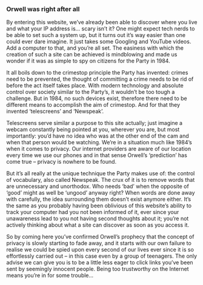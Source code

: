 <h3>Orwell was right after all</h3>
By entering this website, we’ve already been able to discover where you live and what your IP address is… scary isn’t it? One might expect tech nerds to be able to set such a system up, but it turns out it’s way easier than one could ever dare imagine. It just takes some Googling and YouTube videos. Add a computer to that, and you’re all set. The easiness with which the creation of such a site can be achieved is mindblowing and made us wonder if it was as simple to spy on citizens for the Party in 1984.

It all boils down to the crimestop principle the Party has invented: crimes need to be prevented, the thought of committing a crime needs to be rid of before the act itself takes place. With modern technology and absolute control over society similar to the Party’s, it wouldn’t be too tough a challenge. But in 1984, no such devices exist, therefore there need to be different means to accomplish the aim of crimestop. And for that they invented ‘telescreens’ and ‘Newspeak’.

Telescreens serve similar a purpose to this site actually; just imagine a webcam constantly being pointed at you, wherever you are, but most importantly: you’d have no idea who was at the other end of the cam and when that person would be watching. We’re in a situation much like 1984’s when it comes to privacy. Our internet providers are aware of our location every time we use our phones and in that sense Orwell’s ‘prediction’ has come true – privacy is nowhere to be found.

But it’s all really at the unique technique the Party makes use of: the control of vocabulary, also called Newspeak. The crux of it is to remove words that are unnecessary and unorthodox. Who needs ‘bad’ when the opposite of ‘good’ might as well be ‘ungood’ anyway right? When words are done away with carefully, the idea surrounding them doesn’t exist anymore either. It’s the same as you probably having been oblivious of this website’s ability to track your computer had you not been informed of it, ever since your unawareness lead to you not having second thoughts about it; you’re not actively thinking about what a site can discover as soon as you access it.

So by coming here you’ve confirmed Orwell’s prophecy that the concept of privacy is slowly starting to fade away, and it starts with our own failure to realise we could be spied upon every second of our lives ever since it is so effortlessly carried out – in this case even by a group of teenagers. The only advise we can give you is to be a little less eager to click links you’ve been sent by seemingly innocent people. Being too trustworthy on the Internet means you’re in for some trouble…
